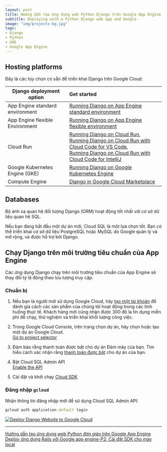 ```yaml
---
layout: post
title: Hướng dẫn tạo ứng dụng web Python Django trên Google App Engine 
subtitle: Deploying with a Python Django web app and Google
image: "img/projects-bg.jpg"
tags:
- Django
- Python
- GAE
- Google App Engine 
---
```


## Hosting platforms

Đây là các tùy chọn có sẵn để triển khai Django trên Google Cloud: 

| Django deployment option        | Get started           |
| ------------- |:-------------|
| App Engine standard environment | [Running Django on App Engine standard environment](https://cloud.google.com/python/django/appengine) |
| App Engine flexible Environment | [Running Django on App Engine flexible environment](https://cloud.google.com/python/django/flexible-environment) |
| Cloud Run | [Running Django on Cloud Run](https://cloud.google.com/python/django/run), <br>[Running Django on Cloud Run with Cloud Code for VS Code](https://cloud.google.com/code/docs/vscode/quickstart-cloud-run), <br>[Running Django on Cloud Run with Cloud Code for IntelliJ](https://cloud.google.com/code/docs/intellij/quickstart-cloud-run) |
| Google Kubernetes Engine (GKE) | [Running Django on Google Kubernetes Engine](https://cloud.google.com/python/django/kubernetes-engine) |
| Compute Engine | [Django in Google Cloud Marketplace](https://cloud.google.com/marketplace/solution/bitnami-launchpad/djangostack?q=django) |

## Databases
Bộ ánh xạ quan hệ đối tượng Django (ORM) hoạt động tốt nhất với cơ sở dữ liệu quan hệ SQL.

Nếu bạn đang bắt đầu một dự án mới, Cloud SQL là một lựa chọn tốt. Bạn có thể triển khai cơ sở dữ liệu PostgreSQL hoặc MySQL do Google quản lý và mở rộng, và được hỗ trợ bởi Django.


## Chạy Django trên môi trường tiêu chuẩn của App Engine 

Các ứng dụng Django chạy trên môi trường tiêu chuẩn của App Engine sẽ thay đổi tỷ lệ động theo lưu lượng truy cập.

### Chuẩn bị
1. Nếu bạn là người mới sử dụng Google Cloud, hãy [tạo một tài khoản](https://console.cloud.google.com/freetrial) để đánh giá cách các sản phẩm của chúng tôi hoạt động trong các tình huống thực tế. Khách hàng mới cũng nhận được 300 đô la tín dụng miễn phí để chạy, thử nghiệm và triển khai khối lượng công việc.

2. Trong Google Cloud Console, trên trang chọn dự án, hãy chọn hoặc tạo một dự án Google Cloud.  
<a href="https://console.cloud.google.com/projectselector2/home/dashboard" target="_blank">Go to project selector</a>

3. Đảm bảo rằng thanh toán được bật cho dự án Đám mây của bạn. Tìm hiểu cách xác nhận rằng [thanh toán được bật](https://cloud.google.com/billing/docs/how-to/modify-project) cho dự án của bạn. 

4. Bật Cloud SQL Admin API  
<a href="https://console.cloud.google.com/flows/enableapi?apiid=sqladmin.googleapis.com" target="_blank">Enable the API</a>

5. Cài đặt và khởi chạy [Cloud SDK](https://cloud.google.com/sdk/docs/install)


### Đăng nhập `gcloud`
Nhận thông tin đăng nhập mới để sử dụng Cloud SQL Admin API:
```bat
gcloud auth application-default login
```



[![Deploy Django Website to Google Cloud](https://img.youtube.com/vi/8Vxo0P_P8TU/0.jpg)](https://www.youtube.com/watch?v=8Vxo0P_P8TU)

-----
[Hướng dẫn tạo ứng dụng web Python đơn giản trên Google App Engine](https://viblo.asia/p/huong-dan-tao-ung-dung-web-python-don-gian-tren-google-app-engine-QpmleARnlrd)  
[Deploy ứng dụng Rails với Google app engine-P2: Cài đặt SDK cho máy local](https://viblo.asia/p/deploy-ung-dung-rails-voi-google-app-engine-p2-cai-dat-sdk-cho-may-local-63vKjbGVK2R)  

